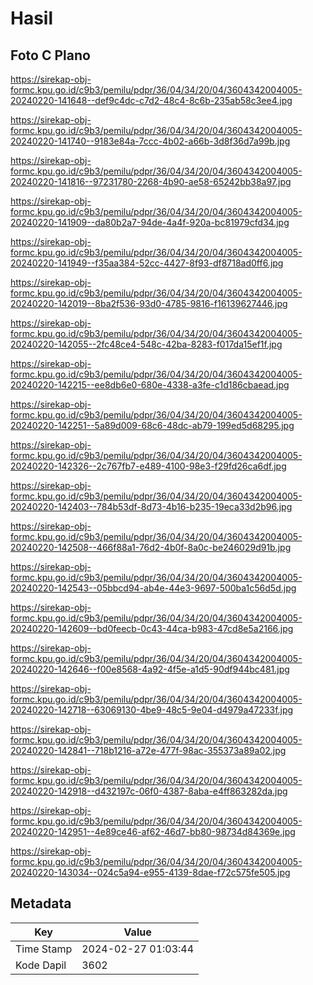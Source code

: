 # Hasil

## Foto C Plano

https://sirekap-obj-formc.kpu.go.id/c9b3/pemilu/pdpr/36/04/34/20/04/3604342004005-20240220-141648--def9c4dc-c7d2-48c4-8c6b-235ab58c3ee4.jpg

https://sirekap-obj-formc.kpu.go.id/c9b3/pemilu/pdpr/36/04/34/20/04/3604342004005-20240220-141740--9183e84a-7ccc-4b02-a66b-3d8f36d7a99b.jpg

https://sirekap-obj-formc.kpu.go.id/c9b3/pemilu/pdpr/36/04/34/20/04/3604342004005-20240220-141816--97231780-2268-4b90-ae58-65242bb38a97.jpg

https://sirekap-obj-formc.kpu.go.id/c9b3/pemilu/pdpr/36/04/34/20/04/3604342004005-20240220-141909--da80b2a7-94de-4a4f-920a-bc81979cfd34.jpg

https://sirekap-obj-formc.kpu.go.id/c9b3/pemilu/pdpr/36/04/34/20/04/3604342004005-20240220-141949--f35aa384-52cc-4427-8f93-df8718ad0ff6.jpg

https://sirekap-obj-formc.kpu.go.id/c9b3/pemilu/pdpr/36/04/34/20/04/3604342004005-20240220-142019--8ba2f536-93d0-4785-9816-f16139627446.jpg

https://sirekap-obj-formc.kpu.go.id/c9b3/pemilu/pdpr/36/04/34/20/04/3604342004005-20240220-142055--2fc48ce4-548c-42ba-8283-f017da15ef1f.jpg

https://sirekap-obj-formc.kpu.go.id/c9b3/pemilu/pdpr/36/04/34/20/04/3604342004005-20240220-142215--ee8db6e0-680e-4338-a3fe-c1d186cbaead.jpg

https://sirekap-obj-formc.kpu.go.id/c9b3/pemilu/pdpr/36/04/34/20/04/3604342004005-20240220-142251--5a89d009-68c6-48dc-ab79-199ed5d68295.jpg

https://sirekap-obj-formc.kpu.go.id/c9b3/pemilu/pdpr/36/04/34/20/04/3604342004005-20240220-142326--2c767fb7-e489-4100-98e3-f29fd26ca6df.jpg

https://sirekap-obj-formc.kpu.go.id/c9b3/pemilu/pdpr/36/04/34/20/04/3604342004005-20240220-142403--784b53df-8d73-4b16-b235-19eca33d2b96.jpg

https://sirekap-obj-formc.kpu.go.id/c9b3/pemilu/pdpr/36/04/34/20/04/3604342004005-20240220-142508--466f88a1-76d2-4b0f-8a0c-be246029d91b.jpg

https://sirekap-obj-formc.kpu.go.id/c9b3/pemilu/pdpr/36/04/34/20/04/3604342004005-20240220-142543--05bbcd94-ab4e-44e3-9697-500ba1c56d5d.jpg

https://sirekap-obj-formc.kpu.go.id/c9b3/pemilu/pdpr/36/04/34/20/04/3604342004005-20240220-142609--bd0feecb-0c43-44ca-b983-47cd8e5a2166.jpg

https://sirekap-obj-formc.kpu.go.id/c9b3/pemilu/pdpr/36/04/34/20/04/3604342004005-20240220-142646--f00e8568-4a92-4f5e-a1d5-90df944bc481.jpg

https://sirekap-obj-formc.kpu.go.id/c9b3/pemilu/pdpr/36/04/34/20/04/3604342004005-20240220-142718--63069130-4be9-48c5-9e04-d4979a47233f.jpg

https://sirekap-obj-formc.kpu.go.id/c9b3/pemilu/pdpr/36/04/34/20/04/3604342004005-20240220-142841--718b1216-a72e-477f-98ac-355373a89a02.jpg

https://sirekap-obj-formc.kpu.go.id/c9b3/pemilu/pdpr/36/04/34/20/04/3604342004005-20240220-142918--d432197c-06f0-4387-8aba-e4ff863282da.jpg

https://sirekap-obj-formc.kpu.go.id/c9b3/pemilu/pdpr/36/04/34/20/04/3604342004005-20240220-142951--4e89ce46-af62-46d7-bb80-98734d84369e.jpg

https://sirekap-obj-formc.kpu.go.id/c9b3/pemilu/pdpr/36/04/34/20/04/3604342004005-20240220-143034--024c5a94-e955-4139-8dae-f72c575fe505.jpg


## Metadata

| Key        | Value               |
| ---------- | ------------------- |
| Time Stamp | 2024-02-27 01:03:44 |
| Kode Dapil | 3602                |



